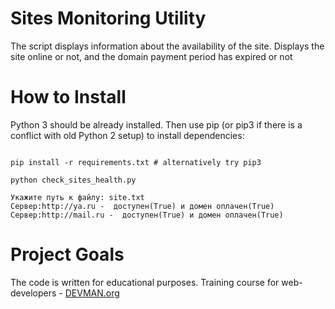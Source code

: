 # Sites Monitoring Utility

The script displays information about the availability of the site.
Displays the site online or not, and the domain payment period has expired or not

# How to Install

Python 3 should be already installed. Then use pip (or pip3 if there is a conflict with old Python 2 setup) to install dependencies:

```#!bash

pip install -r requirements.txt # alternatively try pip3

python check_sites_health.py

Укажите путь к файлу: site.txt
Сервер:http://ya.ru -  доступен(True) и домен оплачен(True)
Сервер:http://mail.ru -  доступен(True) и домен оплачен(True)

```

# Project Goals

The code is written for educational purposes. Training course for web-developers - [DEVMAN.org](https://devman.org)
